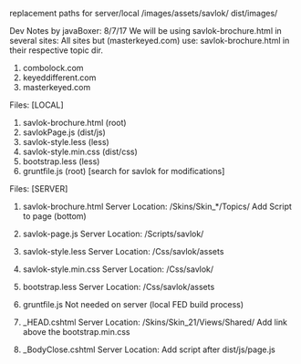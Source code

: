replacement paths for server/local
/images/assets/savlok/
 dist/images/


Dev Notes by javaBoxer: 8/7/17
We will be using savlok-brochure.html in several sites:
All sites but (masterkeyed.com) use:
savlok-brochure.html in their respective topic dir.

1. combolock.com
2. keyeddifferent.com
3. masterkeyed.com


Files: [LOCAL]
1. savlok-brochure.html (root)
2. savlokPage.js 		(dist/js)
3. savlok-style.less 	(less)
4. savlok-style.min.css (dist/css)
4. bootstrap.less 		(less)
5. gruntfile.js			(root) [search for savlok for modifications]

Files: [SERVER]
1. savlok-brochure.html
	Server Location: /Skins/Skin_*/Topics/
		Add Script to page (bottom)
			<script src="dist/js/savlok-page.js"></script>
	
2. savlok-page.js
	Server Location: /Scripts/savlok/

3. savlok-style.less
	Server Location: /Css/savlok/assets

4. savlok-style.min.css
	Server Location: /Css/savlok/
	
5. bootstrap.less
	Server Location: /Css/savlok/assets

6. gruntfile.js
	Not needed on server (local FED build process)


7. _HEAD.cshtml
	Server Location: /Skins/Skin_21/Views/Shared/
		Add link above the bootstrap.min.css
			<link href="/css/savlok/savlok-style.min.css" rel="stylesheet">

8. _BodyClose.cshtml
	Server Location:
		Add script after dist/js/page.js
			<script src="/scripts/savlok/savlok-page.js"></script>
	
